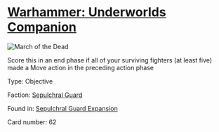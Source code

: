 # [Warhammer: Underworlds Companion](https://guidokessels.github.io/wh-underworlds)

  

![March of the Dead](https://warhammerunderworlds.com/wp-content/uploads/sites/6/2017/12/062_ENG-March-of-the-Dead.png)

Score this in an end phase if all of your surviving fighters (at least five) made a Move action in the preceding action phase

Type: Objective

Faction: [Sepulchral Guard](https://guidokessels.github.io/wh-underworlds/factions/sepulchral-guard.md)

Found in: [Sepulchral Guard Expansion](https://guidokessels.github.io/wh-underworlds/locations/sepulchral-guard-expansion.md)

Card number: 62
